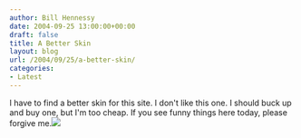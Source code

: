 ```yaml
---
author: Bill Hennessy
date: 2004-09-25 13:00:00+00:00
draft: false
title: A Better Skin
layout: blog
url: /2004/09/25/a-better-skin/
categories:
- Latest
---
```


I have to find a better skin for this site.  I don't like this one.  I should buck up and buy one, but I'm too cheap.  If you see funny things here today, please forgive me.![](https://blog.billhennessy.com/aggbug.aspx?PostID=546)


